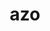 ---
category: 3-letters
denotation: null
name: azo
reference_link: https://www.etymonline.com/word/azo
root_language: null
root_name: null
title: azo
type: free
word_sums:
- respelling: azo
  sum: 'Azo + '
---